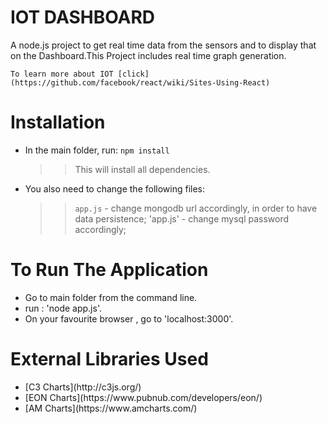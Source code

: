 IOT DASHBOARD
=============

A node.js project to get real time data from the sensors and to display that on the Dashboard.This Project includes real time graph generation.
	
	To learn more about IOT [click](https://github.com/facebook/react/wiki/Sites-Using-React)


Installation
============

* In the main folder, run: `npm install`
	>>This will install all dependencies.

* You also need to change the following files:

 	>> `app.js` - change mongodb url accordingly, in order to have data persistence;
	>> 'app.js' -  change mysql password accordingly;


To Run The Application
======================

<ul>
<li> Go to main folder from the command line.</li>
<li> run : 'node app.js'.</li>
<li> On your favourite browser , go to 'localhost:3000'. </li>
</ul>


External Libraries Used
=======================

<ul>
<li>[C3 Charts](http://c3js.org/)</li>
<li>[EON Charts](https://www.pubnub.com/developers/eon/)</li>
<li>[AM Charts](https://www.amcharts.com/)</li> 
</ul>
